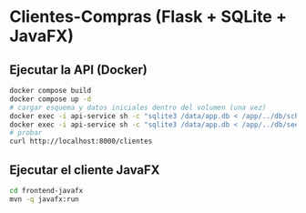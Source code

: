# Clientes-Compras (Flask + SQLite + JavaFX)

## Ejecutar la API (Docker)
```bash
docker compose build
docker compose up -d
# cargar esquema y datos iniciales dentro del volumen (una vez)
docker exec -i api-service sh -c "sqlite3 /data/app.db < /app/../db/schema.sql"
docker exec -i api-service sh -c "sqlite3 /data/app.db < /app/../db/seed.sql"
# probar
curl http://localhost:8000/clientes
```

## Ejecutar el cliente JavaFX
```bash
cd frontend-javafx
mvn -q javafx:run
```
